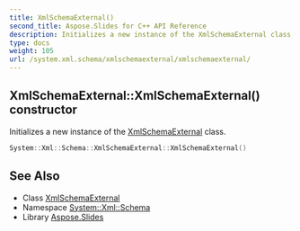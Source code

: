 ```yaml
---
title: XmlSchemaExternal()
second_title: Aspose.Slides for C++ API Reference
description: Initializes a new instance of the XmlSchemaExternal class.
type: docs
weight: 105
url: /system.xml.schema/xmlschemaexternal/xmlschemaexternal/
---
```

## XmlSchemaExternal::XmlSchemaExternal() constructor


Initializes a new instance of the [XmlSchemaExternal](../) class.

```cpp
System::Xml::Schema::XmlSchemaExternal::XmlSchemaExternal()
```

## See Also

* Class [XmlSchemaExternal](../)
* Namespace [System::Xml::Schema](../../)
* Library [Aspose.Slides](../../../)